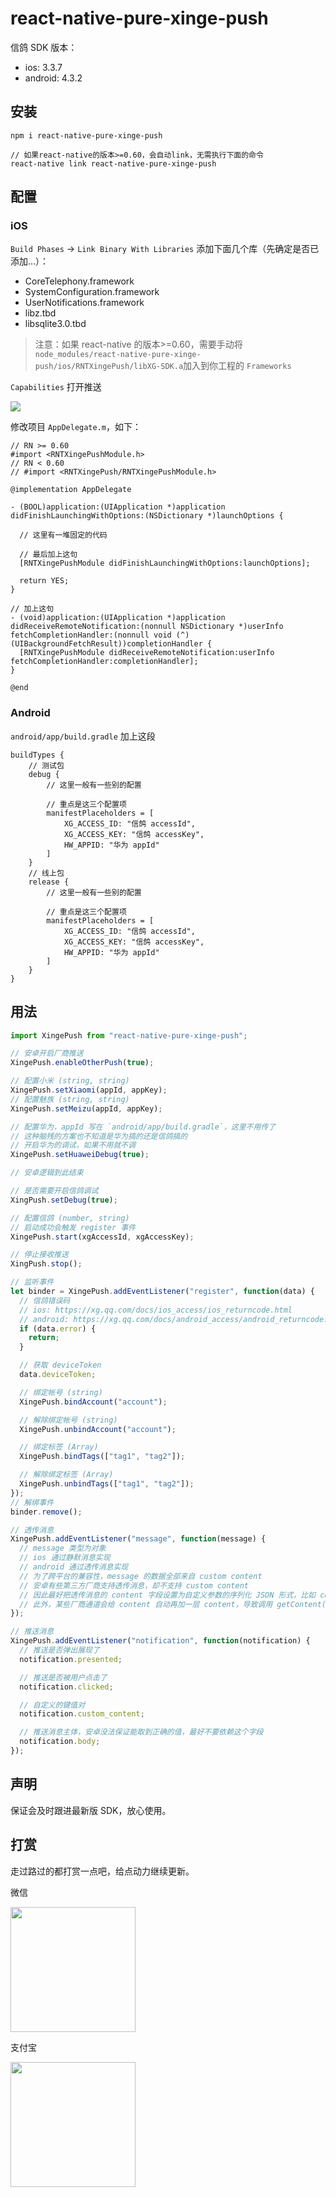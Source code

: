 # react-native-pure-xinge-push

信鸽 SDK 版本：

- ios: 3.3.7
- android: 4.3.2

## 安装

```
npm i react-native-pure-xinge-push

// 如果react-native的版本>=0.60，会自动link，无需执行下面的命令
react-native link react-native-pure-xinge-push
```

## 配置

### iOS

`Build Phases` -> `Link Binary With Libraries` 添加下面几个库（先确定是否已添加...）：

- CoreTelephony.framework
- SystemConfiguration.framework
- UserNotifications.framework
- libz.tbd
- libsqlite3.0.tbd

> 注意：如果 react-native 的版本>=0.60，需要手动将`node_modules/react-native-pure-xinge-push/ios/RNTXingePush/libXG-SDK.a`加入到你工程的 `Frameworks`

`Capabilities` 打开推送

![](https://xg.qq.com/docs/assets/iOSXGCap.jpg)

修改项目 `AppDelegate.m`，如下：

```
// RN >= 0.60
#import <RNTXingePushModule.h>
// RN < 0.60
// #import <RNTXingePush/RNTXingePushModule.h>

@implementation AppDelegate

- (BOOL)application:(UIApplication *)application didFinishLaunchingWithOptions:(NSDictionary *)launchOptions {

  // 这里有一堆固定的代码

  // 最后加上这句
  [RNTXingePushModule didFinishLaunchingWithOptions:launchOptions];

  return YES;
}

// 加上这句
- (void)application:(UIApplication *)application didReceiveRemoteNotification:(nonnull NSDictionary *)userInfo fetchCompletionHandler:(nonnull void (^)(UIBackgroundFetchResult))completionHandler {
  [RNTXingePushModule didReceiveRemoteNotification:userInfo fetchCompletionHandler:completionHandler];
}

@end
```

### Android

`android/app/build.gradle` 加上这段

```
buildTypes {
    // 测试包
    debug {
        // 这里一般有一些别的配置

        // 重点是这三个配置项
        manifestPlaceholders = [
            XG_ACCESS_ID: "信鸽 accessId",
            XG_ACCESS_KEY: "信鸽 accessKey",
            HW_APPID: "华为 appId"
        ]
    }
    // 线上包
    release {
        // 这里一般有一些别的配置

        // 重点是这三个配置项
        manifestPlaceholders = [
            XG_ACCESS_ID: "信鸽 accessId",
            XG_ACCESS_KEY: "信鸽 accessKey",
            HW_APPID: "华为 appId"
        ]
    }
}
```

## 用法

```js
import XingePush from "react-native-pure-xinge-push";

// 安卓开启厂商推送
XingePush.enableOtherPush(true);

// 配置小米 (string, string)
XingePush.setXiaomi(appId, appKey);
// 配置魅族 (string, string)
XingePush.setMeizu(appId, appKey);

// 配置华为，appId 写在 `android/app/build.gradle`，这里不用传了
// 这种脑残的方案也不知道是华为搞的还是信鸽搞的
// 开启华为的调试，如果不用就不调
XingePush.setHuaweiDebug(true);

// 安卓逻辑到此结束

// 是否需要开启信鸽调试
XingPush.setDebug(true);

// 配置信鸽 (number, string)
// 启动成功会触发 register 事件
XingePush.start(xgAccessId, xgAccessKey);

// 停止接收推送
XingPush.stop();

// 监听事件
let binder = XingePush.addEventListener("register", function(data) {
  // 信鸽错误码
  // ios: https://xg.qq.com/docs/ios_access/ios_returncode.html
  // android: https://xg.qq.com/docs/android_access/android_returncode.html
  if (data.error) {
    return;
  }

  // 获取 deviceToken
  data.deviceToken;

  // 绑定帐号 (string)
  XingePush.bindAccount("account");

  // 解除绑定帐号 (string)
  XingePush.unbindAccount("account");

  // 绑定标签 (Array)
  XingePush.bindTags(["tag1", "tag2"]);

  // 解除绑定标签 (Array)
  XingePush.unbindTags(["tag1", "tag2"]);
});
// 解绑事件
binder.remove();

// 透传消息
XingePush.addEventListener("message", function(message) {
  // message 类型为对象
  // ios 通过静默消息实现
  // android 通过透传消息实现
  // 为了跨平台的兼容性，message 的数据全部来自 custom content
  // 安卓有些第三方厂商支持透传消息，却不支持 custom content
  // 因此最好把透传消息的 content 字段设置为自定义参数的序列化 JSON 形式，比如 content = "{"cmd":"alert","content":"xxx"}"
  // 此外，某些厂商通道会给 content 自动再加一层 content，导致调用 getContent() 方法获取到的真实 content 格式为 "{content: "传入的content"}"，因此建议 JSON 不要以 {"content": 开头，因为我会把自动加的这层给去掉。
});

// 推送消息
XingePush.addEventListener("notification", function(notification) {
  // 推送是否弹出展现了
  notification.presented;

  // 推送是否被用户点击了
  notification.clicked;

  // 自定义的键值对
  notification.custom_content;

  // 推送消息主体，安卓没法保证能取到正确的值，最好不要依赖这个字段
  notification.body;
});
```

## 声明

保证会及时跟进最新版 SDK，放心使用。

## 打赏

走过路过的都打赏一点吧，给点动力继续更新。

微信

<img src="https://user-images.githubusercontent.com/2732303/44254903-ce6d3f80-a236-11e8-86dd-f6b27a7f94df.png" width="200">

支付宝

<img src="https://user-images.githubusercontent.com/2732303/44254929-e5139680-a236-11e8-95e2-f5a864246f83.png" width="200">
